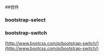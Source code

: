 
##控件

### bootstrap-select

### bootstrap-switch

[http://www.bootcss.com/p/bootstrap-switch/](http://www.bootcss.com/p/bootstrap-switch/)
